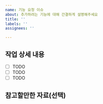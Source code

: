 ```yaml
---
name: 기능 요청 이슈
about: 추가하려는 기능에 대해 간결하게 설명해주세요
title: ''
labels: ''
assignees: ''

---
```


## 작업 상세 내용

- [ ] TODO
- [ ] TODO
- [ ] TODO

## 참고할만한 자료(선택)
